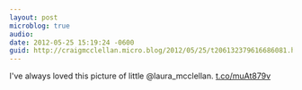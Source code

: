 ```yaml
---
layout: post
microblog: true
audio: 
date: 2012-05-25 15:19:24 -0600
guid: http://craigmcclellan.micro.blog/2012/05/25/t206132379616686081.html
---
```

I've always loved this picture of little @laura_mcclellan. [t.co/muAt879v](http://t.co/muAt879v)
